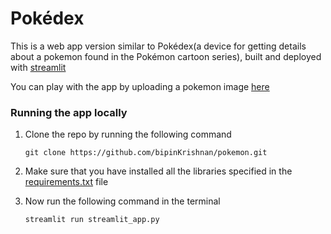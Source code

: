 # Pokédex
This is a web app version similar to Pokédex(a device for getting details about a pokemon found in the Pokémon cartoon series), built and deployed with [streamlit](https://www.streamlit.io/)

You can play with the app by uploading a pokemon image [here](share.streamlit.io/bipinkrishnan/pokemon/main)

### Running the app locally
1. Clone the repo by running the following command

       git clone https://github.com/bipinKrishnan/pokemon.git
1. Make sure that you have installed all the libraries specified in the [requirements.txt](https://github.com/bipinKrishnan/pokemon/blob/main/requirements.txt) file

2. Now run the following command in the terminal

       streamlit run streamlit_app.py


